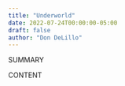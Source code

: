 ```yaml
---
title: "Underworld"
date: 2022-07-24T00:00:00-05:00
draft: false
author: "Don DeLillo"
---
```


SUMMARY

<!--more-->

CONTENT